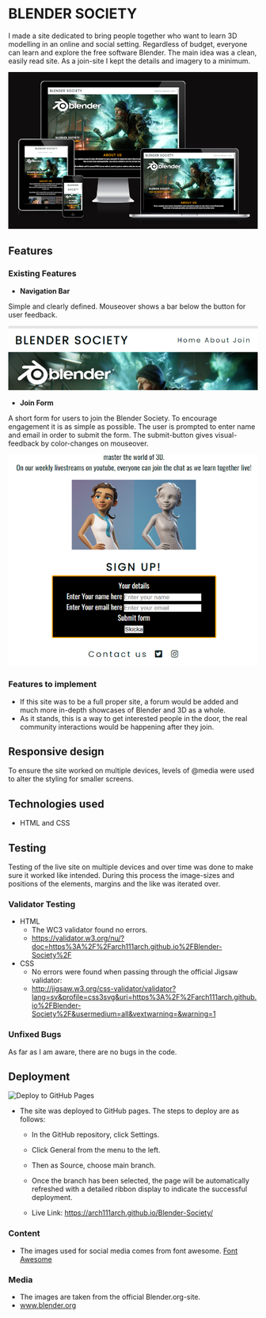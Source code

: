 # BLENDER SOCIETY

I made a site dedicated to bring people together who want to learn 3D modelling in an online and social setting.
Regardless of budget, everyone can learn and explore the free software Blender.
The main idea was a clean, easily read site. As a join-site I kept the details and imagery to a minimum.

![Am I responsive](https://github.com/arch111arch/Blender-Society/blob/main/amiresponsive.PNG?raw=true)


## Features 

### Existing Features

- __Navigation Bar__

Simple and clearly defined. Mouseover shows a bar below the button for user feedback.

![Navigation](https://github.com/arch111arch/Blender-Society/blob/main/bs_menu.PNG?raw=true)

- __Join Form__

A short form for users to join the Blender Society. To encourage engagement it is as simple as possible.
The user is prompted to enter name and email in order to submit the form.
The submit-button gives visual-feedback by color-changes on mouseover.

![Joibform](https://github.com/arch111arch/Blender-Society/blob/main/bs_join.PNG?raw=true)

### Features to implement
- If this site was to be a full proper site, a forum would be added and much more in-depth showcases of Blender and 3D as a whole.
- As it stands, this is a way to get interested people in the door, the real community interactions would be happening after they join.

## Responsive design
To ensure the site worked on multiple devices, levels of @media were used to alter the styling for smaller screens.

## Technologies used 
- HTML and CSS

## Testing 

Testing of the live site on multiple devices and over time was done to make sure it worked like intended. During this process the image-sizes and positions of the elements, margins and the like was iterated over.


### Validator Testing 

- HTML
  - The WC3 validator found no errors.
  - https://validator.w3.org/nu/?doc=https%3A%2F%2Farch111arch.github.io%2FBlender-Society%2F
- CSS
  - No errors were found when passing through the official Jigsaw validator:
  - http://jigsaw.w3.org/css-validator/validator?lang=sv&profile=css3svg&uri=https%3A%2F%2Farch111arch.github.io%2FBlender-Society%2F&usermedium=all&vextwarning=&warning=1

### Unfixed Bugs

As far as I am aware, there are no bugs in the code. 

## Deployment
![Deploy to GitHub Pages](/deploy.PNG)
- The site was deployed to GitHub pages. The steps to deploy are as follows: 
  - In the GitHub repository, click Settings.
  - Click General from the menu to the left.
  - Then as Source, choose main branch.
  - Once the branch has been selected, the page will be automatically refreshed with a detailed ribbon display to indicate the successful deployment. 

  - Live Link: https://arch111arch.github.io/Blender-Society/

### Content 

- The images used for social media comes from font awesome. [Font Awesome](https://fontawesome.com/)

### Media

- The images are taken from the official Blender.org-site.
- www.blender.org

